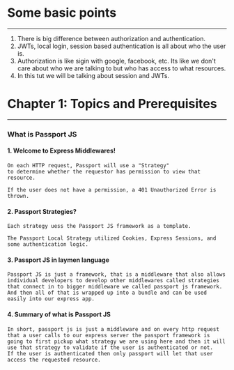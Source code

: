 # Some basic points
---
1. There is big difference between authorization and authentication.
2. JWTs, local login, session based authentication is all about who the user is.
3. Authorization is like sigin with google, facebook, etc. Its like we don't care about who we are talking to but who has access to what resources.
4. In this tut we will be talking about session and JWTs.



# Chapter 1: Topics and Prerequisites
---

### What is Passport JS
#### 1. Welcome to Express Middlewares!

    On each HTTP request, Passport will use a "Strategy" 
    to determine whether the requestor has permission to view that resource.

    If the user does not have a permission, a 401 Unauthorized Error is thrown.

#### 2. Passport Strategies?

    Each strategy uess the Passport JS framework as a template.

    The Passport Local Strategy utilized Cookies, Express Sessions, and some authentication logic.
#### 3. Passport JS in laymen language 
    Passport JS is just a framework, that is a middleware that also allows individual developers to develop other middlewares called strategies that connect in to bigger middleware we called passport js framework. And then all of that is wrapped up into a bundle and can be used easily into our express app.

#### 4. Summary of what is Passport JS
    In short, passport js is just a middleware and on every http request that a user calls to our express server the passport framework is going to first pickup what strategy we are using here and then it will use that strategy to validate if the user is authenticated or not.
    If the user is authenticated then only passport will let that user access the requested resource.